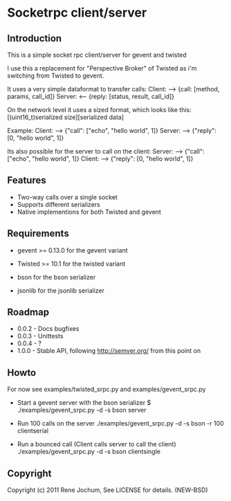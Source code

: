 Socketrpc client/server
============

Introduction
---------
This is a simple socket rpc client/server for gevent and twisted

I use this a replacement for "Perspective Broker" of Twisted
as i'm switching from Twisted to gevent.

It uses a very simple dataformat to transfer calls:
Client: --> {call: [method, params, call_id]}
Server: <-- {reply: [status, result, call_id]}

On the network level it uses a sized format, which looks like this:
[(uint16_t)serialized size][serialized data]

Example:
Client: --> {"call": ["echo", "hello world", 1]}
Server: --> {"reply": [0, "hello world", 1]}

Its also possible for the server to call on the client:
Server: --> {"call": ["echo", "hello world", 1]}
Client: --> {"reply": [0, "hello world", 1]}

Features
---------
* Two-way calls over a single socket
* Supports different serializers
* Native implementions for both Twisted and gevent

Requirements
---------
* gevent >= 0.13.0 for the gevent variant
* Twisted >= 10.1 for the twisted variant

* bson for the bson serializer
* jsonlib for the jsonlib serializer

Roadmap
---------
- 0.0.2 - Docs bugfixes
- 0.0.3 - Unittests
- 0.0.4 - ?
- 1.0.0 - Stable API, following http://semver.org/ from this point on

Howto
---------
For now see examples/twisted_srpc.py and examples/gevent_srpc.py

- Start a gevent server with the bson serializer
$ ./examples/gevent_srpc.py -d -s bson server

- Run 100 calls on the server
./examples/gevent_srpc.py -d -s bson -r 100 clientserial

- Run a bounced call (Client calls server to call the client)
./examples/gevent_srpc.py -d -s bson clientsingle

Copyright
---------
Copyright (c) 2011 Rene Jochum, See LICENSE for details. (NEW-BSD)
